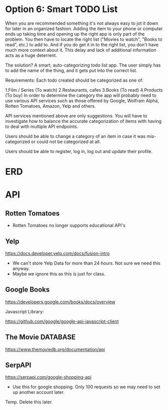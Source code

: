 # Option 6: Smart TODO List

When you are recommended something it's not always easy to jot it down for later in an organized fashion. Adding the item to your phone or computer ends up taking time and opening up the right app is only part of the problem. You then have to locate the right list ("Movies to watch", "Books to read", etc.) to add to. And if you do get it in to the right list, you don't have much more context about it. This delay and lack of additional information acts as a huge deterrent.

The solution? A smart, auto-categorizing todo list app. The user simply has to add the name of the thing, and it gets put into the correct list.

Requirements:
Each todo created should be categorized as one of:

1.Film / Series (To watch)
2.Restaurants, cafes
3.Books (To read)
4.Products (To buy)
In order to determine the category the app will probably need to use various API services such as those offered by Google, Wolfram Alpha, Rotten Tomatoes, Amazon, Yelp and others.

API services mentioned above are only suggestions. You will have to investigate how to balance the accurate categorization of items with having to deal with multiple API endpoints.

Users should be able to change a category of an item in case it was mis-categorized or could not be categorized at all.

Users should be able to register, log in, log out and update their profile.

# ERD

# API

## Rotten Tomatoes
- Rotten Tomatoes no longer supports educational API's

## Yelp

https://docs.developer.yelp.com/docs/fusion-intro

- We can't store Yelp Data for more than 24 hours. Not sure we need this anyway.
- Maybe we ignore this as this is just for class.

## Google Books

https://developers.google.com/books/docs/overview


Javascript Library:

https://github.com/google/google-api-javascript-client

## The Movie DATABASE

https://www.themoviedb.org/documentation/api

## SerpAPI

https://serpapi.com/google-shopping-api

- Use this for google shopping. Only 100 requests so we may need to set up another account later.

Temp. Delete this later.
